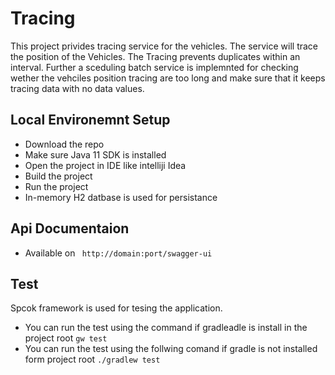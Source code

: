 # Tracing

This project privides tracing service for the vehicles. The service will trace the position of the Vehicles. The Tracing prevents duplicates within an interval. Further a sceduling batch service is implemnted for checking wether the vehciles position tracing are too long and make sure that it keeps tracing data with no data values. 

## Local Environemnt Setup 
- Download the repo
- Make sure Java 11 SDK is installed
- Open the project in IDE like intelliji Idea
- Build the project
- Run the project
- In-memory H2 datbase is used for persistance

## Api Documentaion
- Available on ``` http://domain:port/swagger-ui```

## Test
Spcok framework is used for tesing the application. 
- You can run the test using the command if gradleadle is install in the project root
```gw test``` 
- You can run the test using the follwing comand if gradle is not installed form project root
```./gradlew test```


